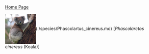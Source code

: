 [Home Page](index.md)

<img src = "images/Phascolartus_cinereus.jpg" width = 100 align = "center">(./species/Phascolartus_cinereus.md)  [*Phascolarctos cinereus* (Koala)]

